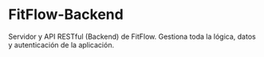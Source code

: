 # FitFlow-Backend
Servidor y API RESTful (Backend) de FitFlow. Gestiona toda la lógica, datos y autenticación de la aplicación.
